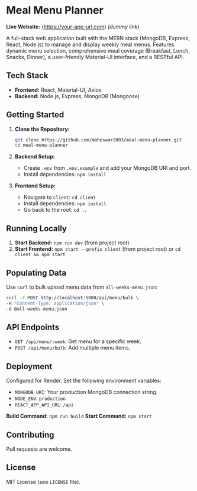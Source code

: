 # Meal Menu Planner

**Live Website:** (https://your-app-url.com) *(dummy link)*

A full-stack web application built with the MERN stack (MongoDB, Express, React, Node.js) to manage and display weekly meal menus. Features dynamic menu selection, comprehensive meal coverage (Breakfast, Lunch, Snacks, Dinner), a user-friendly Material-UI interface, and a RESTful API.

## Tech Stack

- **Frontend:** React, Material-UI, Axios
- **Backend:** Node.js, Express, MongoDB (Mongoose)

## Getting Started

1.  **Clone the Repository:**
    ```bash
    git clone https://github.com/maheswar2003/meal-menu-planner.git
    cd meal-menu-planner
    ```

2.  **Backend Setup:**
    - Create `.env` from `.env.example` and add your MongoDB URI and port.
    - Install dependencies: `npm install`

3.  **Frontend Setup:**
    - Navigate to `client`: `cd client`
    - Install dependencies: `npm install`
    - Go back to the root: `cd ..`

## Running Locally

1.  **Start Backend:** `npm run dev` (from project root)
2.  **Start Frontend:** `npm start --prefix client` (from project root) or `cd client && npm start`

## Populating Data

Use `curl` to bulk upload menu data from `all-weeks-menu.json`:

```bash
curl -X POST http://localhost:5000/api/menu/bulk \
-H "Content-Type: application/json" \
-d @all-weeks-menu.json
```

## API Endpoints

- `GET /api/menu/:week`: Get menu for a specific week.
- `POST /api/menu/bulk`: Add multiple menu items.

## Deployment

Configured for Render. Set the following environment variables:

- `MONGODB_URI`: Your production MongoDB connection string.
- `NODE_ENV`: `production`
- `REACT_APP_API_URL`: `/api`

**Build Command:** `npm run build`
**Start Command:** `npm start`

## Contributing

Pull requests are welcome.

## License

MIT License (see `LICENSE` file).
